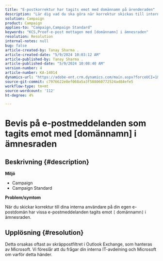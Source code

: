 ```yaml
---
title: "E-postkorrektur har tagits emot med domännamn på ärenderaden"
description: "Lär dig vad du ska göra när korrektur skickas till interna användare på din e-postdomän och vissa e-postmeddelanden som tas emot har [domännamn] på ämnesraden."
solution: Campaign
product: Campaign
applies-to: "Campaign,Campaign Standard"
keywords: "KCS,Proof-e-post mottagen med [domännamn] i ämnesraden"
resolution: Resolution
internal-notes: null
bug: false
article-created-by: Tanay Sharma .
article-created-date: "5/9/2024 10:03:12 AM"
article-published-by: Tanay Sharma .
article-published-date: "5/9/2024 10:08:40 AM"
version-number: 4
article-number: KA-14014
dynamics-url: "https://adobe-ent.crm.dynamics.com/main.aspx?forceUCI=1&pagetype=entityrecord&etn=knowledgearticle&id=249aca55-eb0d-ef11-9f8a-6045bd0201f5"
source-git-commit: c7976622e8ef068a5a3f588060772524ad84efe5
workflow-type: tm+mt
source-wordcount: '112'
ht-degree: 4%

---
```


# Bevis på e-postmeddelanden som tagits emot med [domännamn] i ämnesraden

## Beskrivning {#description}


<b>Miljö</b>

- Campaign
- Campaign Standard




<b>Problem/symtom</b>

När du skickar korrektur till dina interna användare på din egen e-postdomän har vissa e-postmeddelanden tagits emot `[` domännamn`]`  i ämnesraden.


## Upplösning {#resolution}


Detta orsakas oftast av skräppostfiltret i Outlook Exchange, som hanteras av Microsoft. Vi föreslår att du frågar din interna IT-avdelning och Microsoft om varför detta händer.
